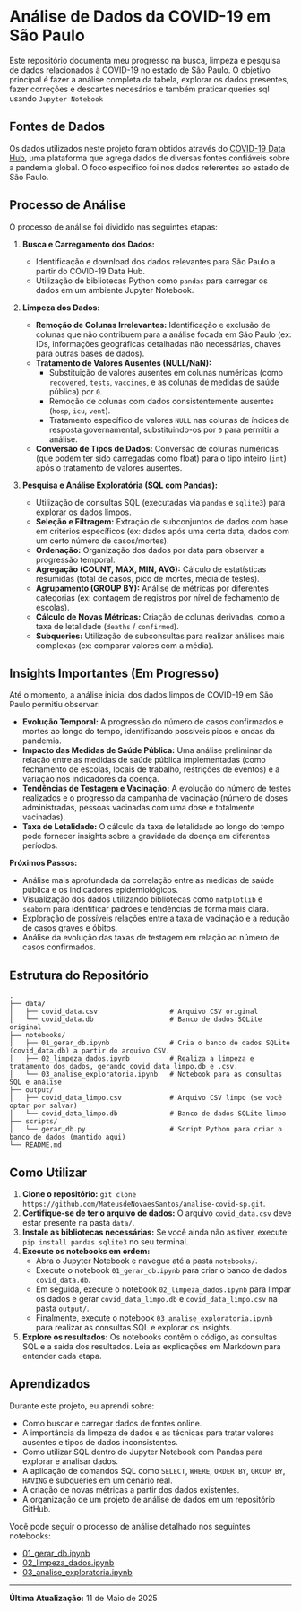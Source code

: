 # Análise de Dados da COVID-19 em São Paulo

Este repositório documenta meu progresso na busca, limpeza e pesquisa de dados relacionados à COVID-19 no estado de São Paulo. O objetivo principal é fazer a análise completa da tabela, explorar os dados presentes, fazer correções e descartes necesários e também praticar queries sql usando `Jupyter Notebook`

## Fontes de Dados

Os dados utilizados neste projeto foram obtidos através do [COVID-19 Data Hub](https://covid19datahub.io/), uma plataforma que agrega dados de diversas fontes confiáveis sobre a pandemia global. O foco específico foi nos dados referentes ao estado de São Paulo.

## Processo de Análise

O processo de análise foi dividido nas seguintes etapas:

1.  **Busca e Carregamento dos Dados:**
    * Identificação e download dos dados relevantes para São Paulo a partir do COVID-19 Data Hub.
    * Utilização de bibliotecas Python como `pandas` para carregar os dados em um ambiente Jupyter Notebook.

2.  **Limpeza dos Dados:**
    * **Remoção de Colunas Irrelevantes:** Identificação e exclusão de colunas que não contribuem para a análise focada em São Paulo (ex: IDs, informações geográficas detalhadas não necessárias, chaves para outras bases de dados).
    * **Tratamento de Valores Ausentes (NULL/NaN):**
        * Substituição de valores ausentes em colunas numéricas (como `recovered`, `tests`, `vaccines`, e as colunas de medidas de saúde pública) por `0`.
        * Remoção de colunas com dados consistentemente ausentes (`hosp`, `icu`, `vent`).
        * Tratamento específico de valores `NULL` nas colunas de índices de resposta governamental, substituindo-os por `0` para permitir a análise.
    * **Conversão de Tipos de Dados:** Conversão de colunas numéricas (que podem ter sido carregadas como float) para o tipo inteiro (`int`) após o tratamento de valores ausentes.

3.  **Pesquisa e Análise Exploratória (SQL com Pandas):**
    * Utilização de consultas SQL (executadas via `pandas` e `sqlite3`) para explorar os dados limpos.
    * **Seleção e Filtragem:** Extração de subconjuntos de dados com base em critérios específicos (ex: dados após uma certa data, dados com um certo número de casos/mortes).
    * **Ordenação:** Organização dos dados por data para observar a progressão temporal.
    * **Agregação (COUNT, MAX, MIN, AVG):** Cálculo de estatísticas resumidas (total de casos, pico de mortes, média de testes).
    * **Agrupamento (GROUP BY):** Análise de métricas por diferentes categorias (ex: contagem de registros por nível de fechamento de escolas).
    * **Cálculo de Novas Métricas:** Criação de colunas derivadas, como a taxa de letalidade (`deaths` / `confirmed`).
    * **Subqueries:** Utilização de subconsultas para realizar análises mais complexas (ex: comparar valores com a média).

## Insights Importantes (Em Progresso)

Até o momento, a análise inicial dos dados limpos de COVID-19 em São Paulo permitiu observar:

* **Evolução Temporal:** A progressão do número de casos confirmados e mortes ao longo do tempo, identificando possíveis picos e ondas da pandemia.
* **Impacto das Medidas de Saúde Pública:** Uma análise preliminar da relação entre as medidas de saúde pública implementadas (como fechamento de escolas, locais de trabalho, restrições de eventos) e a variação nos indicadores da doença.
* **Tendências de Testagem e Vacinação:** A evolução do número de testes realizados e o progresso da campanha de vacinação (número de doses administradas, pessoas vacinadas com uma dose e totalmente vacinadas).
* **Taxa de Letalidade:** O cálculo da taxa de letalidade ao longo do tempo pode fornecer insights sobre a gravidade da doença em diferentes períodos.

**Próximos Passos:**

* Análise mais aprofundada da correlação entre as medidas de saúde pública e os indicadores epidemiológicos.
* Visualização dos dados utilizando bibliotecas como `matplotlib` e `seaborn` para identificar padrões e tendências de forma mais clara.
* Exploração de possíveis relações entre a taxa de vacinação e a redução de casos graves e óbitos.
* Análise da evolução das taxas de testagem em relação ao número de casos confirmados.

## Estrutura do Repositório

```
.
├── data/
│   ├── covid_data.csv                  # Arquivo CSV original
│   └── covid_data.db                   # Banco de dados SQLite original
├── notebooks/
│   ├── 01_gerar_db.ipynb               # Cria o banco de dados SQLite (covid_data.db) a partir do arquivo CSV.
│   ├── 02_limpeza_dados.ipynb          # Realiza a limpeza e tratamento dos dados, gerando covid_data_limpo.db e .csv.
│   └── 03_analise_exploratoria.ipynb   # Notebook para as consultas SQL e análise
├── output/
│   ├── covid_data_limpo.csv            # Arquivo CSV limpo (se você optar por salvar)
│   └── covid_data_limpo.db             # Banco de dados SQLite limpo
├── scripts/
│   └── gerar_db.py                     # Script Python para criar o banco de dados (mantido aqui)
└── README.md  
```

## Como Utilizar

1.  **Clone o repositório:** `git clone https://github.com/MateusdeNovaesSantos/analise-covid-sp.git`.
2.  **Certifique-se de ter o arquivo de dados:** O arquivo `covid_data.csv` deve estar presente na pasta `data/`.
3.  **Instale as bibliotecas necessárias:** Se você ainda não as tiver, execute: `pip install pandas sqlite3` no seu terminal.
4.  **Execute os notebooks em ordem:**
    * Abra o Jupyter Notebook e navegue até a pasta `notebooks/`.
    * Execute o notebook `01_gerar_db.ipynb` para criar o banco de dados `covid_data.db`.
    * Em seguida, execute o notebook `02_limpeza_dados.ipynb` para limpar os dados e gerar `covid_data_limpo.db` e `covid_data_limpo.csv` na pasta `output/`.
    * Finalmente, execute o notebook `03_analise_exploratoria.ipynb` para realizar as consultas SQL e explorar os insights.
5.  **Explore os resultados:** Os notebooks contêm o código, as consultas SQL e a saída dos resultados. Leia as explicações em Markdown para entender cada etapa.

## Aprendizados

Durante este projeto, eu aprendi sobre:

* Como buscar e carregar dados de fontes online.
* A importância da limpeza de dados e as técnicas para tratar valores ausentes e tipos de dados inconsistentes.
* Como utilizar SQL dentro do Jupyter Notebook com Pandas para explorar e analisar dados.
* A aplicação de comandos SQL como `SELECT`, `WHERE`, `ORDER BY`, `GROUP BY`, `HAVING` e subqueries em um cenário real.
* A criação de novas métricas a partir dos dados existentes.
* A organização de um projeto de análise de dados em um repositório GitHub.


Você pode seguir o processo de análise detalhado nos seguintes notebooks:
* [01_gerar_db.ipynb](notebooks/01_gerar_db.ipynb)
* [02_limpeza_dados.ipynb](notebooks/02_limpeza_dados.ipynb)
* [03_analise_exploratoria.ipynb](notebooks/03_analise_exploratoria.ipynb)

---

**Última Atualização:** 11 de Maio de 2025